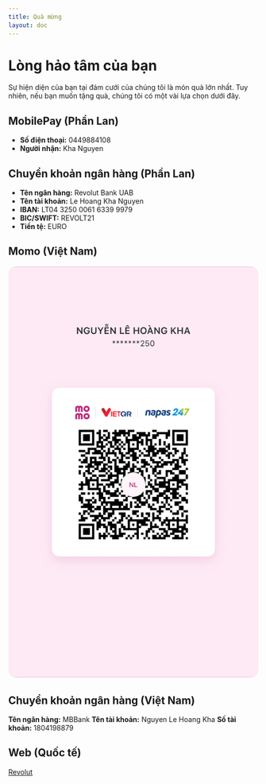 ```yaml
---
title: Quà mừng
layout: doc
---
```


# Lòng hảo tâm của bạn

Sự hiện diện của bạn tại đám cưới của chúng tôi là món quà lớn nhất. Tuy nhiên, nếu bạn muốn tặng quà, chúng tôi có một vài lựa chọn dưới đây.

## MobilePay (Phần Lan)

- **Số điện thoại:** 0449884108
- **Người nhận:** Kha Nguyen

## Chuyển khoản ngân hàng (Phần Lan)

- **Tên ngân hàng:** Revolut Bank UAB
- **Tên tài khoản:** Le Hoang Kha Nguyen
- **IBAN:** LT04 3250 0061 6339 9979
- **BIC/SWIFT:** REVOLT21
- **Tiền tệ:** EURO


## Momo (Việt Nam)
![momo](/images/momo.jpeg)

## Chuyển khoản ngân hàng (Việt Nam)

**Tên ngân hàng:** MBBank
**Tên tài khoản:** Nguyen Le Hoang Kha
**Số tài khoản:** 1804198879

## Web (Quốc tế)
[Revolut](https://revolut.me/khanguyen)

